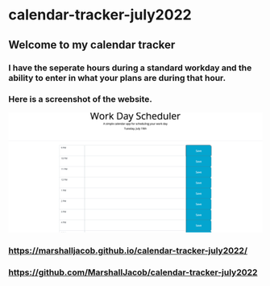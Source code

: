 # calendar-tracker-july2022

## Welcome to my calendar tracker

### I have the seperate hours during a standard workday and the ability to enter in what your plans are during that hour.

### Here is a screenshot of the website. 

![Picture of the calender website](assets/Screenshot.png "Top of page")

### https://marshalljacob.github.io/calendar-tracker-july2022/
### https://github.com/MarshallJacob/calendar-tracker-july2022